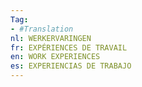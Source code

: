 ```yaml
---
Tag: 
- #Translation
nl: WERKERVARINGEN
fr: EXPÉRIENCES DE TRAVAIL
en: WORK EXPERIENCES
es: EXPERIENCIAS DE TRABAJO
---
```


